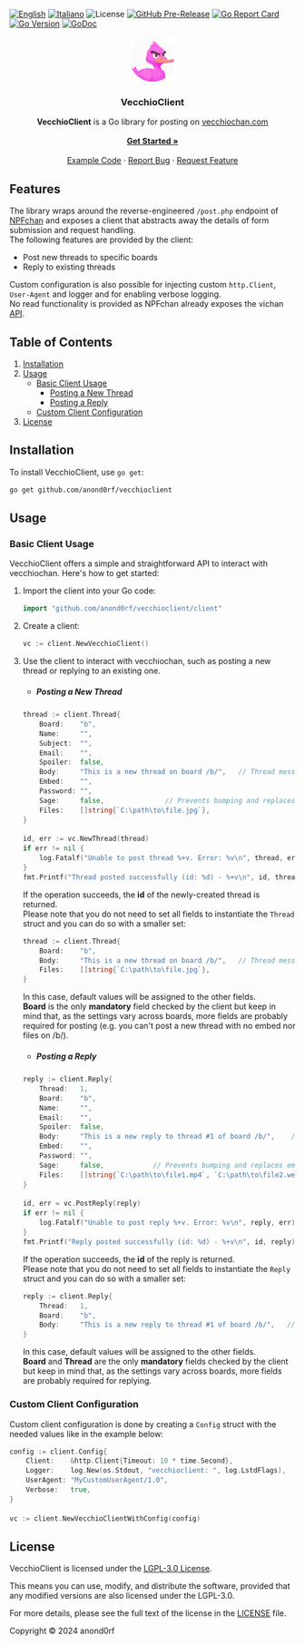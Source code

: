 <a name="readme-top"></a>
[![English](https://img.shields.io/badge/lang-en-blue.svg)](README-en.md) [![Italiano](https://img.shields.io/badge/lang-it-blue.svg)](README.md) 
![License](https://img.shields.io/github/license/anond0rf/vecchioclient) [![GitHub Pre-Release](https://img.shields.io/github/v/release/anond0rf/vecchioclient?label=release)](https://github.com/anond0rf/vecchioclient/releases) [![Go Report Card](https://goreportcard.com/badge/github.com/anond0rf/vecchioclient)](https://goreportcard.com/report/github.com/anond0rf/vecchioclient) [![Go Version](https://img.shields.io/github/go-mod/go-version/anond0rf/vecchioclient)](https://github.com/anond0rf/vecchioclient) [![GoDoc](https://godoc.org/github.com/anond0rf/vecchioclient?status.svg)](https://godoc.org/github.com/anond0rf/vecchioclient)
<br />
<div align="center">
  <a href="https://github.com/anond0rf/vecchioclient">
    <img src="logo.png" alt="Logo" width="80" height="80">
  </a>
<h3 align="center">VecchioClient</h3>
  <p align="center">
    <strong>VecchioClient</strong> is a Go library for posting on <a href="https://vecchiochan.com/">vecchiochan.com</a>
    <br />
    <br />
    <a href="#installation"><strong>Get Started »</strong></a>
    <br />
    <br />
    <a href="https://github.com/anond0rf/vecchioclient/blob/main/cmd/example-client/main.go">Example Code</a>
    ·
    <a href="https://github.com/anond0rf/vecchioclient/issues">Report Bug</a>
    ·
    <a href="https://github.com/anond0rf/vecchioclient/issues">Request Feature</a>
  </p>
</div>

## Features

The library wraps around the reverse-engineered `/post.php` endpoint of [NPFchan](https://github.com/fallenPineapple/NPFchan) and exposes a client that abstracts away the details of form submission and request handling.  
The following features are provided by the client:

- Post new threads to specific boards
- Reply to existing threads

Custom configuration is also possible for injecting custom `http.Client`, `User-Agent` and logger and for enabling verbose logging.  
No read functionality is provided as NPFchan already exposes the vichan  [API](https://github.com/vichan-devel/vichan-API/).

## Table of Contents

1. [Installation](#installation)
2. [Usage](#usage)
   - [Basic Client Usage](#basic-client-usage)
     - [Posting a New Thread](#posting-a-new-thread)
     - [Posting a Reply](#posting-a-reply)
   - [Custom Client Configuration](#custom-client-configuration)
3. [License](#license)

## Installation

To install VecchioClient, use `go get`:

```bash
go get github.com/anond0rf/vecchioclient
```

## Usage

### Basic Client Usage

VecchioClient offers a simple and straightforward API to interact with vecchiochan. Here's how to get started:

1. Import the client into your Go code:

    ```go
    import "github.com/anond0rf/vecchioclient/client"
    ```

2. Create a client:
   
    ```go
    vc := client.NewVecchioClient()
    ```

3. Use the client to interact with vecchiochan, such as posting a new thread or replying to an existing one.  

    - ##### Posting a New Thread
    
    ```go
    thread := client.Thread{
		Board:    "b",
		Name:     "",
		Subject:  "",
		Email:    "",
		Spoiler:  false,
		Body:     "This is a new thread on board /b/",   // Thread message
		Embed:    "",
		Password: "",
		Sage:     false,               // Prevents bumping and replaces email with "rabbia"
		Files:    []string{`C:\path\to\file.jpg`},
	}

    id, err := vc.NewThread(thread)
	if err != nil {
		log.Fatalf("Unable to post thread %+v. Error: %v\n", thread, err)
	}
	fmt.Printf("Thread posted successfully (id: %d) - %+v\n", id, thread)
    ```

    If the operation succeeds, the **id** of the newly-created thread is returned.  
    Please note that you do not need to set all fields to instantiate the `Thread` struct and you can do so with a smaller set:

    ```go
    thread := client.Thread{
		Board:    "b",
		Body:     "This is a new thread on board /b/",   // Thread message
		Files:    []string{`C:\path\to\file.jpg`},
	}
    ```

    In this case, default values will be assigned to the other fields.  
    **Board** is the only **mandatory** field checked by the client but keep in mind that, as the settings vary across boards, more fields are probably required for posting (e.g. you can't post a new thread with no embed nor files on /b/).

    - ##### Posting a Reply

    ```go
    reply := client.Reply{
		Thread:   1,
		Board:    "b",
		Name:     "",
		Email:    "",
		Spoiler:  false,
		Body:     "This is a new reply to thread #1 of board /b/",    // Reply message
		Embed:    "",
		Password: "",
		Sage:     false,            // Prevents bumping and replaces email with "rabbia"
		Files:    []string{`C:\path\to\file1.mp4`, `C:\path\to\file2.webm`},
	}

    id, err = vc.PostReply(reply)
	if err != nil {
		log.Fatalf("Unable to post reply %+v. Error: %v\n", reply, err)
	}
	fmt.Printf("Reply posted successfully (id: %d) - %+v\n", id, reply)
    ```

    If the operation succeeds, the **id** of the reply is returned.  
    Please note that you do not need to set all fields to instantiate the `Reply` struct and you can do so with a smaller set:

    ```go
    reply := client.Reply{
        Thread:   1,
		Board:    "b",
		Body:     "This is a new reply to thread #1 of board /b/",   // Reply message
	}
    ```

    In this case, default values will be assigned to the other fields.  
    **Board** and **Thread** are the only **mandatory** fields checked by the client but keep in mind that, as the settings vary across boards, more fields are probably required for replying.

### Custom Client Configuration

Custom client configuration is done by creating a `Config` struct with the needed values like in the example below:

```go
config := client.Config{
    Client:    &http.Client{Timeout: 10 * time.Second},                 // Custom HTTP client
    Logger:    log.New(os.Stdout, "vecchioclient: ", log.LstdFlags),    // Custom logger
    UserAgent: "MyCustomUserAgent/1.0",                                 // Custom User-Agent
    Verbose:   true,                                                    // Enable/Disable detailed logging
}

vc := client.NewVecchioClientWithConfig(config)
```

## License

VecchioClient is licensed under the [LGPL-3.0 License](https://www.gnu.org/licenses/lgpl-3.0.html). 

This means you can use, modify, and distribute the software, provided that any modified versions are also licensed under the LGPL-3.0. 

For more details, please see the full text of the license in the [LICENSE](./LICENSE) file.

Copyright © 2024 anond0rf

